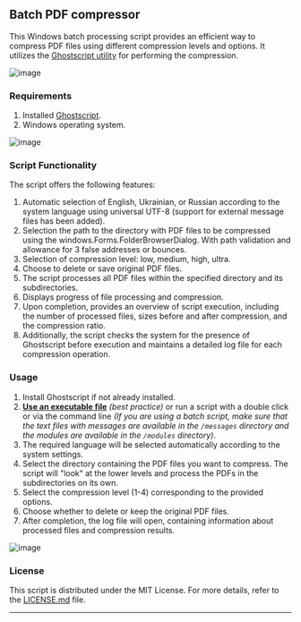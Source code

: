 ## Batch PDF compressor

This Windows batch processing script provides an efficient way to compress PDF files using different compression levels and options. It utilizes the [Ghostscript utility](https://www.ghostscript.com/) for performing the compression.

![image](https://github.com/sergeiown/batch_PDF_compressor/assets/112722061/ee416d56-c254-4184-8f3a-3ec555ab56fe)

### Requirements

1. Installed [Ghostscript](https://www.ghostscript.com/).
2. Windows operating system.

![image](https://github.com/sergeiown/batch_PDF_compressor/assets/112722061/b316d6b8-2e39-417f-915e-50e6ad23b127)

### Script Functionality

The script offers the following features:

1. Automatic selection of English, Ukrainian, or Russian according to the system language using universal UTF-8 (support for external message files has been added).
2. Selection the path to the directory with PDF files to be compressed using the windows.Forms.FolderBrowserDialog. With path validation and allowance for 3 false addresses or bounces.
3. Selection of compression level: low, medium, high, ultra.
4. Choose to delete or save original PDF files.
5. The script processes all PDF files within the specified directory and its subdirectories.
6. Displays progress of file processing and compression.
7. Upon completion, provides an overview of script execution, including the number of processed files, sizes before and after compression, and the compression ratio.
8. Additionally, the script checks the system for the presence of Ghostscript before execution and maintains a detailed log file for each compression operation.

### Usage

1. Install Ghostscript if not already installed.
2. **[Use an executable file](https://github.com/sergeiown/batch_PDF_compressor/releases)** *(best practice)* or run a script with a double click or via the command line *(If you are using a batch script, make sure that the text files with messages are available in the `/messages` directory and the modules are available in the `/modules` directory)*.
3. The required language will be selected automatically according to the system settings.
4. Select the directory containing the PDF files you want to compress. The script will "look" at the lower levels and process the PDFs in the subdirectories on its own.
5. Select the compression level (1-4) corresponding to the provided options.
6. Choose whether to delete or keep the original PDF files.
7. After completion, the log file will open, containing information about processed files and compression results.

![image](https://github.com/sergeiown/batch_PDF_compressor/assets/112722061/c5716406-4982-49d7-be7f-facd45ae4d0a)

### License

This script is distributed under the MIT License. For more details, refer to the [LICENSE.md](https://github.com/sergeiown/compress_PDF/blob/main/LICENSE.md) file.

---
